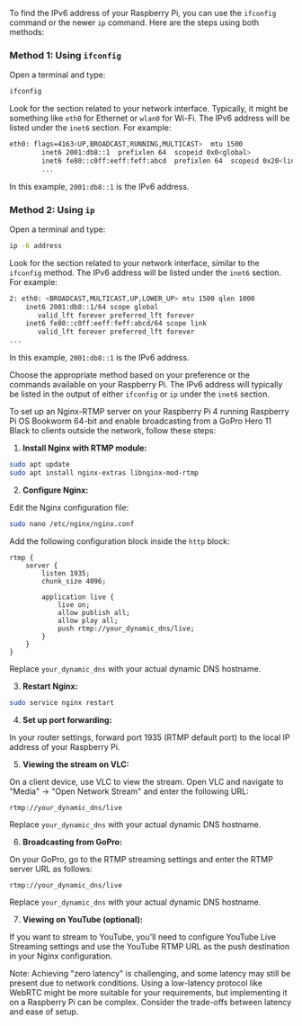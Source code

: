 To find the IPv6 address of your Raspberry Pi, you can use the `ifconfig` command or the newer `ip` command. Here are the steps using both methods:

### Method 1: Using `ifconfig`

Open a terminal and type:

```bash
ifconfig
```

Look for the section related to your network interface. Typically, it might be something like `eth0` for Ethernet or `wlan0` for Wi-Fi. The IPv6 address will be listed under the `inet6` section. For example:

```bash
eth0: flags=4163<UP,BROADCAST,RUNNING,MULTICAST>  mtu 1500
        inet6 2001:db8::1  prefixlen 64  scopeid 0x0<global>
        inet6 fe80::c0ff:eeff:feff:abcd  prefixlen 64  scopeid 0x20<link>
        ...
```

In this example, `2001:db8::1` is the IPv6 address.

### Method 2: Using `ip`

Open a terminal and type:

```bash
ip -6 address
```

Look for the section related to your network interface, similar to the `ifconfig` method. The IPv6 address will be listed under the `inet6` section. For example:

```bash
2: eth0: <BROADCAST,MULTICAST,UP,LOWER_UP> mtu 1500 qlen 1000
    inet6 2001:db8::1/64 scope global
       valid_lft forever preferred_lft forever
    inet6 fe80::c0ff:eeff:feff:abcd/64 scope link
       valid_lft forever preferred_lft forever
...
```

In this example, `2001:db8::1` is the IPv6 address.

Choose the appropriate method based on your preference or the commands available on your Raspberry Pi. The IPv6 address will typically be listed in the output of either `ifconfig` or `ip` under the `inet6` section.




To set up an Nginx-RTMP server on your Raspberry Pi 4 running Raspberry Pi OS Bookworm 64-bit and enable broadcasting from a GoPro Hero 11 Black to clients outside the network, follow these steps:

1. **Install Nginx with RTMP module:**

```bash
sudo apt update
sudo apt install nginx-extras libnginx-mod-rtmp
```

2. **Configure Nginx:**

Edit the Nginx configuration file:

```bash
sudo nano /etc/nginx/nginx.conf
```

Add the following configuration block inside the `http` block:

```nginx
rtmp {
    server {
        listen 1935;
        chunk_size 4096;

        application live {
            live on;
            allow publish all;
            allow play all;
            push rtmp://your_dynamic_dns/live;
        }
    }
}
```

Replace `your_dynamic_dns` with your actual dynamic DNS hostname.

3. **Restart Nginx:**

```bash
sudo service nginx restart
```

4. **Set up port forwarding:**

In your router settings, forward port 1935 (RTMP default port) to the local IP address of your Raspberry Pi.

5. **Viewing the stream on VLC:**

On a client device, use VLC to view the stream. Open VLC and navigate to "Media" -> "Open Network Stream" and enter the following URL:

```
rtmp://your_dynamic_dns/live
```

Replace `your_dynamic_dns` with your actual dynamic DNS hostname.

6. **Broadcasting from GoPro:**

On your GoPro, go to the RTMP streaming settings and enter the RTMP server URL as follows:

```
rtmp://your_dynamic_dns/live
```

Replace `your_dynamic_dns` with your actual dynamic DNS hostname.

7. **Viewing on YouTube (optional):**

If you want to stream to YouTube, you'll need to configure YouTube Live Streaming settings and use the YouTube RTMP URL as the push destination in your Nginx configuration.

Note: Achieving "zero latency" is challenging, and some latency may still be present due to network conditions. Using a low-latency protocol like WebRTC might be more suitable for your requirements, but implementing it on a Raspberry Pi can be complex. Consider the trade-offs between latency and ease of setup.

